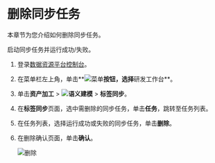 # 删除同步任务

本章节为您介绍如何删除同步任务。

启动同步任务并运行成功/失败。

1.  登录[数据资源平台控制台](https://dataq.console.aliyun.com)。

2.  在菜单栏左上角，单击**![菜单](https://static-aliyun-doc.oss-accelerate.aliyuncs.com/assets/img/zh-CN/6504337061/p188771.png)**按钮，选择**研发工作台**。

3.  单击**资产加工** \> **![语义建模](https://static-aliyun-doc.oss-accelerate.aliyuncs.com/assets/img/zh-CN/1290330161/p208848.png)** \> **标签同步**。

4.  在**标签同步**页面，选中需删除的同步任务，单击**任务**，跳转至任务列表。

5.  在任务列表，选择运行成功或失败的同步任务，单击**删除**。

6.  在删除确认页面，单击**确认**。

    ![删除](https://static-aliyun-doc.oss-accelerate.aliyuncs.com/assets/img/zh-CN/0407160161/p217522.png)


